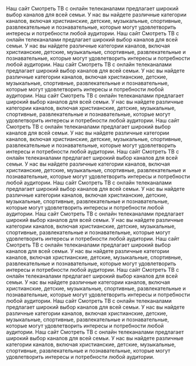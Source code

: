 Наш сайт Смотреть ТВ с онлайн телеканалами предлагает широкий выбор каналов для всей семьи. У нас вы найдете различные категории каналов, включая христианские, детские, музыкальные, спортивные, развлекательные и познавательные, которые могут удовлетворить интересы и потребности любой аудитории.
Наш сайт Смотреть ТВ с онлайн телеканалами предлагает широкий выбор каналов для всей семьи. У нас вы найдете различные категории каналов, включая христианские, детские, музыкальные, спортивные, развлекательные и познавательные, которые могут удовлетворить интересы и потребности любой аудитории.
Наш сайт Смотреть ТВ с онлайн телеканалами предлагает широкий выбор каналов для всей семьи. У нас вы найдете различные категории каналов, включая христианские, детские, музыкальные, спортивные, развлекательные и познавательные, которые могут удовлетворить интересы и потребности любой аудитории.
Наш сайт Смотреть ТВ с онлайн телеканалами предлагает широкий выбор каналов для всей семьи. У нас вы найдете различные категории каналов, включая христианские, детские, музыкальные, спортивные, развлекательные и познавательные, которые могут удовлетворить интересы и потребности любой аудитории.
Наш сайт Смотреть ТВ с онлайн телеканалами предлагает широкий выбор каналов для всей семьи. У нас вы найдете различные категории каналов, включая христианские, детские, музыкальные, спортивные, развлекательные и познавательные, которые могут удовлетворить интересы и потребности любой аудитории.
Наш сайт Смотреть ТВ с онлайн телеканалами предлагает широкий выбор каналов для всей семьи. У нас вы найдете различные категории каналов, включая христианские, детские, музыкальные, спортивные, развлекательные и познавательные, которые могут удовлетворить интересы и потребности любой аудитории.
Наш сайт Смотреть ТВ с онлайн телеканалами предлагает широкий выбор каналов для всей семьи. У нас вы найдете различные категории каналов, включая христианские, детские, музыкальные, спортивные, развлекательные и познавательные, которые могут удовлетворить интересы и потребности любой аудитории.
Наш сайт Смотреть ТВ с онлайн телеканалами предлагает широкий выбор каналов для всей семьи. У нас вы найдете различные категории каналов, включая христианские, детские, музыкальные, спортивные, развлекательные и познавательные, которые могут удовлетворить интересы и потребности любой аудитории.
Наш сайт Смотреть ТВ с онлайн телеканалами предлагает широкий выбор каналов для всей семьи. У нас вы найдете различные категории каналов, включая христианские, детские, музыкальные, спортивные, развлекательные и познавательные, которые могут удовлетворить интересы и потребности любой аудитории.
Наш сайт Смотреть ТВ с онлайн телеканалами предлагает широкий выбор каналов для всей семьи. У нас вы найдете различные категории каналов, включая христианские, детские, музыкальные, спортивные, развлекательные и познавательные, которые могут удовлетворить интересы и потребности любой аудитории.
Наш сайт Смотреть ТВ с онлайн телеканалами предлагает широкий выбор каналов для всей семьи. У нас вы найдете различные категории каналов, включая христианские, детские, музыкальные, спортивные, развлекательные и познавательные, которые могут удовлетворить интересы и потребности любой аудитории.
Наш сайт Смотреть ТВ с онлайн телеканалами предлагает широкий выбор каналов для всей семьи. У нас вы найдете различные категории каналов, включая христианские, детские, музыкальные, спортивные, развлекательные и познавательные, которые могут удовлетворить интересы и потребности любой аудитории.
